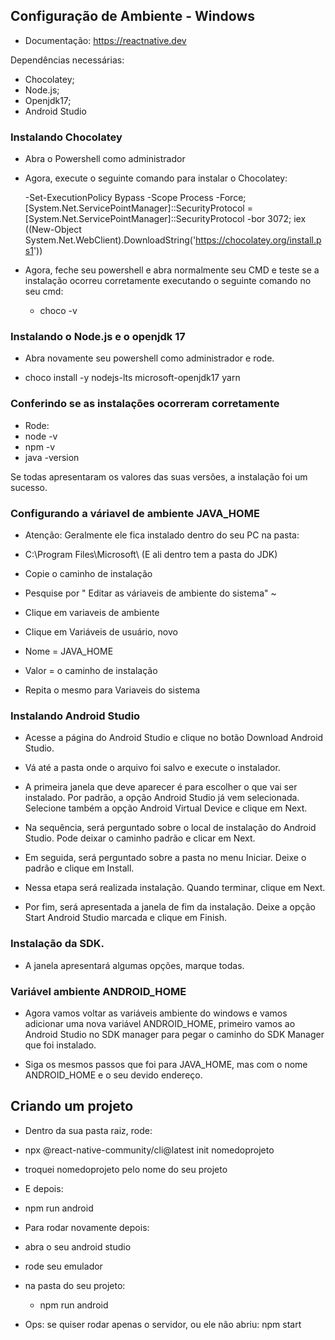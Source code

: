 ## Configuração de Ambiente - Windows

- Documentação: https://reactnative.dev

Dependências necessárias:
- Chocolatey;
- Node.js;
- Openjdk17;
- Android Studio

### Instalando Chocolatey

- Abra o Powershell como administrador 

- Agora, execute o seguinte comando para instalar o Chocolatey:

  -Set-ExecutionPolicy Bypass -Scope Process -Force; [System.Net.ServicePointManager]::SecurityProtocol = [System.Net.ServicePointManager]::SecurityProtocol -bor 3072; iex ((New-Object System.Net.WebClient).DownloadString('https://chocolatey.org/install.ps1'))

- Agora, feche seu powershell e abra normalmente seu CMD e teste se a instalação ocorreu corretamente executando o seguinte comando no seu cmd:

  - choco -v

### Instalando  o Node.js e o openjdk 17

- Abra novamente seu powershell como administrador e rode.

 - choco install -y nodejs-lts microsoft-openjdk17 yarn


### Conferindo se as instalações ocorreram corretamente

- Rode:
 - node -v
 - npm -v
 - java -version

Se todas apresentaram os valores das suas versões, a instalação foi um sucesso.

### Configurando a váriavel de ambiente JAVA_HOME

- Atenção: Geralmente ele fica instalado dentro do seu PC na pasta:

- C:\Program Files\Microsoft\ (E ali dentro tem a pasta do JDK)

- Copie o caminho de instalação

- Pesquise por " Editar as váriaveis de ambiente do sistema" ~

- Clique em variaveis de ambiente

- Clique em Variáveis de usuário, novo

- Nome = JAVA_HOME

- Valor = o caminho de instalação

- Repita o mesmo para Variaveis do sistema

###  Instalando Android Studio

- Acesse a página do Android Studio e clique no botão Download Android Studio.

- Vá até a pasta onde o arquivo foi salvo e execute o instalador.

- A primeira janela que deve aparecer é para escolher o que vai ser instalado. Por padrão, a opção Android Studio já vem selecionada. Selecione também a opção Android Virtual Device e clique em Next.

- Na sequência, será perguntado sobre o local de instalação do Android Studio. Pode deixar o caminho padrão e clicar em Next.

- Em seguida, será perguntado sobre a pasta no menu Iniciar. Deixe o padrão e clique em Install.

- Nessa etapa será realizada instalação. Quando terminar, clique em Next.

- Por fim, será apresentada a janela de fim da instalação. Deixe a opção Start Android Studio marcada e clique em Finish.

### Instalação da SDK. 
- A janela apresentará algumas opções, marque todas.

### Variável ambiente ANDROID_HOME
- Agora vamos voltar as variáveis ambiente do windows e vamos adicionar uma nova variável ANDROID_HOME, primeiro vamos ao Android Studio no SDK manager para pegar o caminho do SDK Manager que foi instalado.

- Siga os mesmos passos que foi para JAVA_HOME, mas com o nome ANDROID_HOME e o seu devido endereço.


## Criando um projeto

- Dentro da sua pasta raiz, rode:
 - npx @react-native-community/cli@latest init nomedoprojeto
 - troquei nomedoprojeto pelo nome do seu projeto

- E depois:
 - npm run android

- Para rodar novamente depois:
 - abra o seu android studio
 - rode seu emulador
 - na pasta do seu projeto:
   - npm run android

- Ops: se quiser rodar apenas o servidor, ou ele não abriu: npm start







